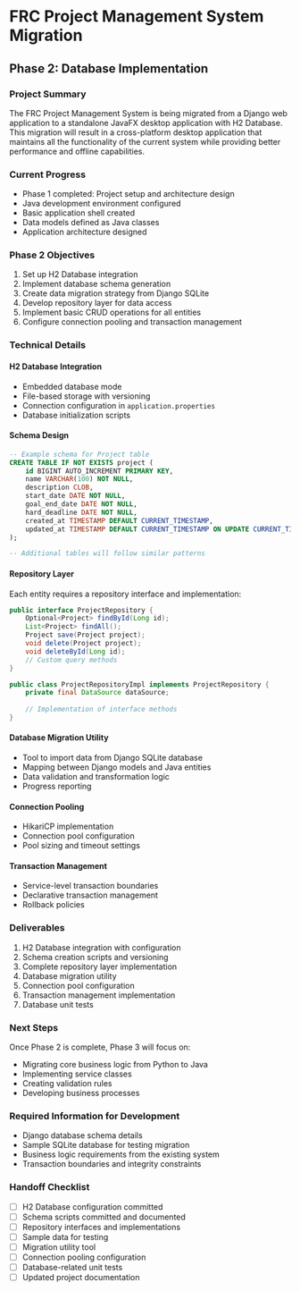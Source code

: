 # FRC Project Management System Migration
## Phase 2: Database Implementation

### Project Summary
The FRC Project Management System is being migrated from a Django web application to a standalone JavaFX desktop application with H2 Database. This migration will result in a cross-platform desktop application that maintains all the functionality of the current system while providing better performance and offline capabilities.

### Current Progress
- Phase 1 completed: Project setup and architecture design
- Java development environment configured
- Basic application shell created
- Data models defined as Java classes
- Application architecture designed

### Phase 2 Objectives
1. Set up H2 Database integration
2. Implement database schema generation
3. Create data migration strategy from Django SQLite
4. Develop repository layer for data access
5. Implement basic CRUD operations for all entities
6. Configure connection pooling and transaction management

### Technical Details

#### H2 Database Integration
- Embedded database mode
- File-based storage with versioning
- Connection configuration in `application.properties`
- Database initialization scripts

#### Schema Design
```sql
-- Example schema for Project table
CREATE TABLE IF NOT EXISTS project (
    id BIGINT AUTO_INCREMENT PRIMARY KEY,
    name VARCHAR(100) NOT NULL,
    description CLOB,
    start_date DATE NOT NULL,
    goal_end_date DATE NOT NULL,
    hard_deadline DATE NOT NULL,
    created_at TIMESTAMP DEFAULT CURRENT_TIMESTAMP,
    updated_at TIMESTAMP DEFAULT CURRENT_TIMESTAMP ON UPDATE CURRENT_TIMESTAMP
);

-- Additional tables will follow similar patterns
```

#### Repository Layer
Each entity requires a repository interface and implementation:

```java
public interface ProjectRepository {
    Optional<Project> findById(Long id);
    List<Project> findAll();
    Project save(Project project);
    void delete(Project project);
    void deleteById(Long id);
    // Custom query methods
}

public class ProjectRepositoryImpl implements ProjectRepository {
    private final DataSource dataSource;
    
    // Implementation of interface methods
}
```

#### Database Migration Utility
- Tool to import data from Django SQLite database
- Mapping between Django models and Java entities
- Data validation and transformation logic
- Progress reporting

#### Connection Pooling
- HikariCP implementation
- Connection pool configuration
- Pool sizing and timeout settings

#### Transaction Management
- Service-level transaction boundaries
- Declarative transaction management
- Rollback policies

### Deliverables
1. H2 Database integration with configuration
2. Schema creation scripts and versioning
3. Complete repository layer implementation
4. Database migration utility
5. Connection pool configuration
6. Transaction management implementation
7. Database unit tests

### Next Steps
Once Phase 2 is complete, Phase 3 will focus on:
- Migrating core business logic from Python to Java
- Implementing service classes
- Creating validation rules
- Developing business processes

### Required Information for Development
- Django database schema details
- Sample SQLite database for testing migration
- Business logic requirements from the existing system
- Transaction boundaries and integrity constraints

### Handoff Checklist
- [ ] H2 Database configuration committed
- [ ] Schema scripts committed and documented
- [ ] Repository interfaces and implementations
- [ ] Sample data for testing
- [ ] Migration utility tool
- [ ] Connection pooling configuration
- [ ] Database-related unit tests
- [ ] Updated project documentation
